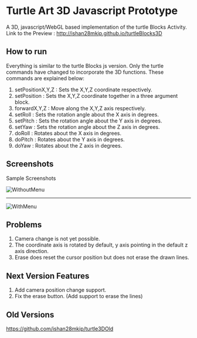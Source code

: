 Turtle Art 3D Javascript Prototype
==================================
A 3D, javascript/WebGL based implementation of the turtle Blocks Activity.
Link to the Preview : http://ishan28mkip.github.io/turtleBlocks3D

How to run
----------
Everything is similar to the turtle Blocks js version. Only the turtle commands have changed to incorporate the
3D functions. These commands are explained below:

1. setPositionX,Y,Z : Sets the X,Y,Z coordinate respectively.
1. setPosition : Sets the X,Y,Z coordinate together in a three argument block.
1. forwardX,Y,Z : Move along the X,Y,Z axis respectively.
1. setRoll : Sets the rotation angle about the X axis in degrees.
1. setPitch : Sets the rotation angle about the Y axis in degrees.
1. setYaw : Sets the rotation angle about the Z axis in degrees.
1. doRoll : Rotates about the X axis in degrees.
1. doPitch : Rotates about the Y axis in degrees.
1. doYaw : Rotates about the Z axis in degrees.


Screenshots
-----------

Sample Screenshots

![WithoutMenu](http://i.imgur.com/F4ki8Vj.png)

---

![WithMenu](http://i.imgur.com/dOBo9Gg.png)


Problems
--------

1. Camera change is not yet possible.
1. The coordinate axis is rotated by default, y axis pointing in the default z axis direction.
1. Erase does reset the cursor position but does not erase the drawn lines.


Next Version Features
----------------------
1. Add camera position change support.
1. Fix the erase button. (Add support to erase the lines)

Old Versions
-------------
https://github.com/ishan28mkip/turtle3DOld

